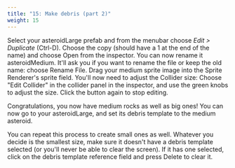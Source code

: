 ```yaml
---
title: "15: Make debris (part 2)"
weight: 15
---
```

Select your asteroidLarge prefab and from the menubar choose *Edit > Duplicate* (Ctrl-D). Choose the copy (should have a 1 at the end of the name) and choose Open from the inspector. You can now rename it asteroidMedium. It'll ask you if you want to rename the file or keep the old name: choose Rename File. Drag your medium sprite image into the Sprite Renderer's sprite field. You'll now need to adjust the Collider size: Choose "Edit Collider" in the collider panel in the inspector, and use the green knobs to adjust the size. Click the button again to stop editing.

Congratulations, you now have medium rocks as well as big ones! You can now go to your asteroidLarge, and set its debris template to the medium asteroid.

You can repeat this process to create small ones as well. Whatever you decide is the smallest size, make sure it doesn't have a debris template selected (or you'll never be able to clear the screen). If it has one selected, click on the debris template reference field and press Delete to clear it.